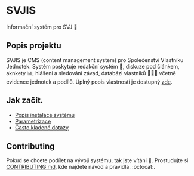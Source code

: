 # SVJIS

Informační systém pro SVJ :house_with_garden:

## Popis projektu

SVJIS je CMS (content management system) pro Společenství Vlastníku Jednotek. Systém poskytuje redakční systém :memo:, diskuze pod článkem, aknkety :bar_chart:, hlášení a sledování závad, databázi vlastníků :family_man_woman_boy: včetně evidence jednotek a podílů. Úplný popis vlastností je dostupný [zde](https://svjis.github.io/Vlastnosti/).

## Jak začít.

* [Popis instalace systému](https://svjis.github.io/Instalace/)
* [Parametrizace](https://svjis.github.io/Parametrizace/)
* [Často kladené dotazy](https://svjis.github.io/FAQ/)

## Contributing

Pokud se chcete podílet na vývoji systému, tak jste vítáni :blue_heart:. Prostudujte si [CONTRIBUTING.md](.github/CONTRIBUTING.md), kde najdete návod a pravidla. :octocat:.
